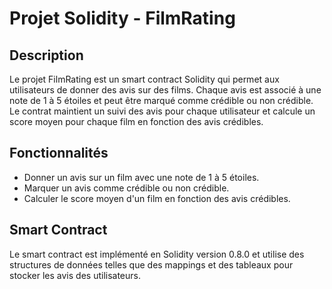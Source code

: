 # Projet Solidity - FilmRating

## Description

Le projet FilmRating est un smart contract Solidity qui permet aux utilisateurs de donner des avis sur des films. Chaque avis est associé à une note de 1 à 5 étoiles et peut être marqué comme crédible ou non crédible. Le contrat maintient un suivi des avis pour chaque utilisateur et calcule un score moyen pour chaque film en fonction des avis crédibles.

## Fonctionnalités

- Donner un avis sur un film avec une note de 1 à 5 étoiles.
- Marquer un avis comme crédible ou non crédible.
- Calculer le score moyen d'un film en fonction des avis crédibles.

## Smart Contract

Le smart contract est implémenté en Solidity version 0.8.0 et utilise des structures de données telles que des mappings et des tableaux pour stocker les avis des utilisateurs.

